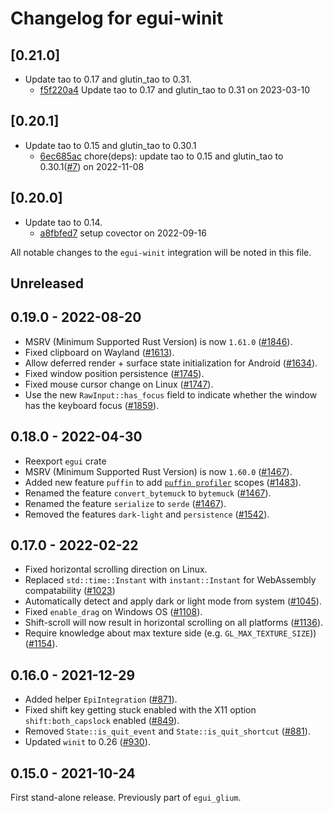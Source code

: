 # Changelog for egui-winit

## \[0.21.0]

- Update tao to 0.17 and glutin_tao to 0.31.
  - [f5f220a4](https://github.com/tauri-apps/egui/commit/f5f220a46c063e70fb276c472764d5be1f286c45) Update tao to 0.17 and glutin_tao to 0.31 on 2023-03-10

## \[0.20.1]

- Update tao to 0.15 and glutin_tao to 0.30.1
  - [6ec685ac](https://github.com/tauri-apps/egui/commit/6ec685ac2ee91b7516ef676afa142c12e4dac661) chore(deps): update tao to 0.15 and glutin_tao to 0.30.1([#7](https://github.com/tauri-apps/egui/pull/7)) on 2022-11-08

## \[0.20.0]

- Update tao to 0.14.
  - [a8fbfed7](https://github.com/tauri-apps/egui/commit/a8fbfed7bc45ba42a1623bcb6487a4301d93e996) setup covector on 2022-09-16

All notable changes to the `egui-winit` integration will be noted in this file.

## Unreleased

## 0.19.0 - 2022-08-20

- MSRV (Minimum Supported Rust Version) is now `1.61.0` ([#1846](https://github.com/emilk/egui/pull/1846)).
- Fixed clipboard on Wayland ([#1613](https://github.com/emilk/egui/pull/1613)).
- Allow deferred render + surface state initialization for Android ([#1634](https://github.com/emilk/egui/pull/1634)).
- Fixed window position persistence ([#1745](https://github.com/emilk/egui/pull/1745)).
- Fixed mouse cursor change on Linux ([#1747](https://github.com/emilk/egui/pull/1747)).
- Use the new `RawInput::has_focus` field to indicate whether the window has the keyboard focus ([#1859](https://github.com/emilk/egui/pull/1859)).

## 0.18.0 - 2022-04-30

- Reexport `egui` crate
- MSRV (Minimum Supported Rust Version) is now `1.60.0` ([#1467](https://github.com/emilk/egui/pull/1467)).
- Added new feature `puffin` to add [`puffin profiler`](https://github.com/EmbarkStudios/puffin) scopes ([#1483](https://github.com/emilk/egui/pull/1483)).
- Renamed the feature `convert_bytemuck` to `bytemuck` ([#1467](https://github.com/emilk/egui/pull/1467)).
- Renamed the feature `serialize` to `serde` ([#1467](https://github.com/emilk/egui/pull/1467)).
- Removed the features `dark-light` and `persistence` ([#1542](https://github.com/emilk/egui/pull/1542)).

## 0.17.0 - 2022-02-22

- Fixed horizontal scrolling direction on Linux.
- Replaced `std::time::Instant` with `instant::Instant` for WebAssembly compatability ([#1023](https://github.com/emilk/egui/pull/1023))
- Automatically detect and apply dark or light mode from system ([#1045](https://github.com/emilk/egui/pull/1045)).
- Fixed `enable_drag` on Windows OS ([#1108](https://github.com/emilk/egui/pull/1108)).
- Shift-scroll will now result in horizontal scrolling on all platforms ([#1136](https://github.com/emilk/egui/pull/1136)).
- Require knowledge about max texture side (e.g. `GL_MAX_TEXTURE_SIZE`)) ([#1154](https://github.com/emilk/egui/pull/1154)).

## 0.16.0 - 2021-12-29

- Added helper `EpiIntegration` ([#871](https://github.com/emilk/egui/pull/871)).
- Fixed shift key getting stuck enabled with the X11 option `shift:both_capslock` enabled ([#849](https://github.com/emilk/egui/pull/849)).
- Removed `State::is_quit_event` and `State::is_quit_shortcut` ([#881](https://github.com/emilk/egui/pull/881)).
- Updated `winit` to 0.26 ([#930](https://github.com/emilk/egui/pull/930)).

## 0.15.0 - 2021-10-24

First stand-alone release. Previously part of `egui_glium`.
